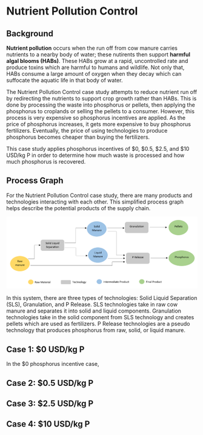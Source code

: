 <h1>Nutrient Pollution Control</h1>

<h2>Background</h2>

<p>
    <b>Nutrient pollution</b> occurs when the run off from cow manure carries nutrients to a nearby body of water; these nutirents then support <b>harmful algal blooms (HABs)</b>. These HABs grow at a rapid, uncontrolled rate and produce toxins which are harmful to humans and wildlife. Not only that, HABs consume a large amount of oxygen when they decay which can suffocate the aquatic life in that body of water. 
</p>

<p>
    The Nutrient Pollution Control case study attempts to reduce nutrient run off by redirecting the nutrients to support crop growth rather than HABs. This is done by processing the waste into phosphorus or pellets, then applying the phosphorus to croplands or selling the pellets to a consumer. However, this process is very expensive so phosphorus incentives are applied. As the price of phosphorus increases, it gets more expensive to buy phosphorus fertilizers. Eventually, the price of using technologies to produce phosphorus becomes cheaper than buying the fertilizers. 
</p>

<p>
    This case study applies phosphorus incentives of $0, $0.5, $2.5, and $10 USD/kg P in order to determine how much waste is processed and how much phosphorus is recovered.
</p>

<h2>Process Graph</h2>

<p>
    For the Nutrient Pollution Control case study, there are many products and technologies interacting with each other. This simplified process graph helps describe the potential products of the supply chain. 
</p>

<img src="Pictures\nutrient_pol\process_graph.png">

<p>
    In this system, there are three types of technologies: Solid Liquid Separation (SLS), Granulation, and P Release. SLS technologies take in raw cow manure and separates it into solid and liquid components. Granulation technologies take in the solid component from SLS technology and creates pellets which are used as fertilizers. P Release technologies are a pseudo technology that produces phosphorus from raw, solid, or liquid manure.  
</p>

<h2>Case 1: $0 USD/kg P</h2>

<p>
    In the $0 phosphorus incentive case, 
</p>

<h2>Case 2: $0.5 USD/kg P</h2>
<h2>Case 3: $2.5 USD/kg P</h2>
<h2>Case 4: $10 USD/kg P</h2>




